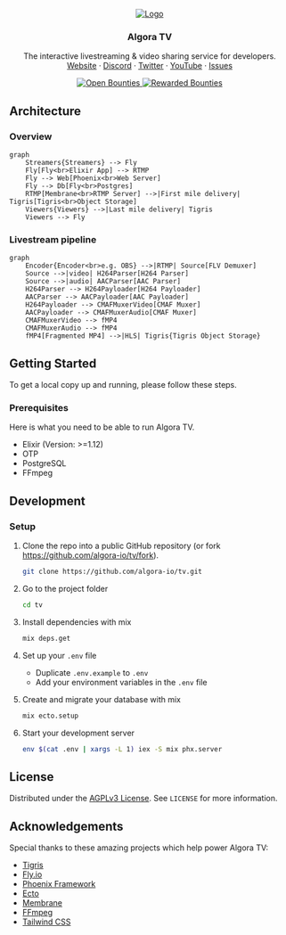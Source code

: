<!-- PROJECT LOGO -->
<p align="center">
  <a href="https://github.com/algora-io/tv">
   <img src="https://user-images.githubusercontent.com/17045339/231901505-2936b331-3716-4418-9386-4a5d9cb694ba.svg" alt="Logo">
  </a>

  <h3 align="center">Algora TV</h3>

  <p align="center">
    The interactive livestreaming & video sharing service for developers.
    <br />
    <a href="https://tv.algora.io">Website</a>
    ·
    <a href="https://algora.io/discord">Discord</a>
    ·
    <a href="https://twitter.com/algoraio">Twitter</a>
    ·
    <a href="https://www.youtube.com/@algora-io">YouTube</a>
    ·
    <a href="https://github.com/algora-io/tv/issues">Issues</a>
  </p>
  
  <p align="center">
    <a href="https://console.algora.io/org/algora/bounties?status=open">
      <img src="https://img.shields.io/endpoint?url=https%3A%2F%2Fconsole.algora.io%2Fapi%2Fshields%2Falgora%2Fbounties%3Fstatus%3Dopen" alt="Open Bounties">
    </a>
    <a href="https://console.algora.io/org/algora/bounties?status=completed">
      <img src="https://img.shields.io/endpoint?url=https%3A%2F%2Fconsole.algora.io%2Fapi%2Fshields%2Falgora%2Fbounties%3Fstatus%3Dcompleted" alt="Rewarded Bounties">
    </a>
  </p>
</p>

## Architecture

### Overview

```mermaid
graph
    Streamers{Streamers} --> Fly
    Fly[Fly<br>Elixir App] --> RTMP
    Fly --> Web[Phoenix<br>Web Server]
    Fly --> Db[Fly<br>Postgres]
    RTMP[Membrane<br>RTMP Server] -->|First mile delivery| Tigris[Tigris<br>Object Storage]
    Viewers{Viewers} -->|Last mile delivery| Tigris
    Viewers --> Fly
```

### Livestream pipeline

```mermaid
graph
    Encoder{Encoder<br>e.g. OBS} -->|RTMP| Source[FLV Demuxer]
    Source -->|video| H264Parser[H264 Parser]
    Source -->|audio| AACParser[AAC Parser]
    H264Parser --> H264Payloader[H264 Payloader]
    AACParser --> AACPayloader[AAC Payloader]
    H264Payloader --> CMAFMuxerVideo[CMAF Muxer]
    AACPayloader --> CMAFMuxerAudio[CMAF Muxer]
    CMAFMuxerVideo --> fMP4
    CMAFMuxerAudio --> fMP4
    fMP4[Fragmented MP4] -->|HLS| Tigris{Tigris Object Storage}
```

<!-- GETTING STARTED -->

## Getting Started

To get a local copy up and running, please follow these steps.

### Prerequisites

Here is what you need to be able to run Algora TV.

- Elixir (Version: >=1.12)
- OTP
- PostgreSQL
- FFmpeg

## Development

### Setup

1. Clone the repo into a public GitHub repository (or fork https://github.com/algora-io/tv/fork).

   ```sh
   git clone https://github.com/algora-io/tv.git
   ```

2. Go to the project folder

   ```sh
   cd tv
   ```

3. Install dependencies with mix

   ```sh
   mix deps.get
   ```

4. Set up your `.env` file

   - Duplicate `.env.example` to `.env`
   - Add your environment variables in the `.env` file

5. Create and migrate your database with mix

   ```sh
   mix ecto.setup
   ```

6. Start your development server

   ```sh
   env $(cat .env | xargs -L 1) iex -S mix phx.server
   ```

<!-- LICENSE -->

## License

Distributed under the [AGPLv3 License](https://github.com/algora-io/tv/blob/main/LICENSE). See `LICENSE` for more information.

<!-- ACKNOWLEDGEMENTS -->

## Acknowledgements

Special thanks to these amazing projects which help power Algora TV:

- [Tigris](https://www.tigrisdata.com/)
- [Fly.io](https://fly.io/)
- [Phoenix Framework](https://www.phoenixframework.org/)
- [Ecto](https://github.com/elixir-ecto/ecto)
- [Membrane](https://membrane.stream/)
- [FFmpeg](https://ffmpeg.org/)
- [Tailwind CSS](https://tailwindcss.com/)
